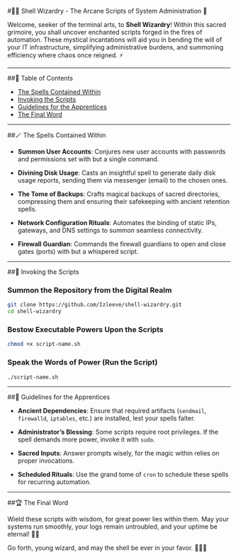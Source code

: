 #🧙‍♂️ Shell Wizardry - The Arcane Scripts of System Administration 🔮

Welcome, seeker of the terminal arts, to **Shell Wizardry**! Within this sacred grimoire, you shall uncover enchanted scripts forged in the fires of automation. These mystical incantations will aid you in bending the will of your IT infrastructure, simplifying administrative burdens, and summoning efficiency where chaos once reigned. ⚡

---

##📜 Table of Contents

- [The Spells Contained Within](#the-spells-contained-within)
- [Invoking the Scripts](#invoking-the-scripts)
- [Guidelines for the Apprentices](#guidelines-for-the-apprentices)
- [The Final Word](#the-final-word)

---

##🪄 The Spells Contained Within

- **Summon User Accounts**: Conjures new user accounts with passwords and permissions set with but a single command.
  
- **Divining Disk Usage**: Casts an insightful spell to generate daily disk usage reports, sending them via messenger (email) to the chosen ones.
  
- **The Tome of Backups**: Crafts magical backups of sacred directories, compressing them and ensuring their safekeeping with ancient retention spells.
  
- **Network Configuration Rituals**: Automates the binding of static IPs, gateways, and DNS settings to summon seamless connectivity.
  
- **Firewall Guardian**: Commands the firewall guardians to open and close gates (ports) with but a whispered script.

---

##📢 Invoking the Scripts

### Summon the Repository from the Digital Realm
```bash
git clone https://github.com/Izleeve/shell-wizardry.git
cd shell-wizardry
```

### Bestow Executable Powers Upon the Scripts
```bash
chmod +x script-name.sh
```

### Speak the Words of Power (Run the Script)
```bash
./script-name.sh
```

---

##📖 Guidelines for the Apprentices

- **Ancient Dependencies**: Ensure that required artifacts (`sendmail`, `firewalld`, `iptables`, etc.) are installed, lest your spells falter.
  
- **Administrator’s Blessing**: Some scripts require root privileges. If the spell demands more power, invoke it with `sudo`.
  
- **Sacred Inputs**: Answer prompts wisely, for the magic within relies on proper invocations.
  
- **Scheduled Rituals**: Use the grand tome of `cron` to schedule these spells for recurring automation.

---

##🏆 The Final Word

Wield these scripts with wisdom, for great power lies within them. May your systems run smoothly, your logs remain untroubled, and your uptime be eternal! 🌙✨

Go forth, young wizard, and may the shell be ever in your favor. 🧙‍♂️🔥
